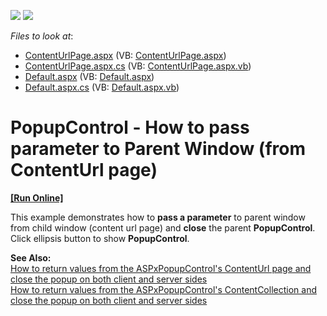 <!-- default badges list -->
[![](https://img.shields.io/badge/Open_in_DevExpress_Support_Center-FF7200?style=flat-square&logo=DevExpress&logoColor=white)](https://supportcenter.devexpress.com/ticket/details/E347)
[![](https://img.shields.io/badge/📖_How_to_use_DevExpress_Examples-e9f6fc?style=flat-square)](https://docs.devexpress.com/GeneralInformation/403183)
<!-- default badges end -->
<!-- default file list -->
*Files to look at*:

* [ContentUrlPage.aspx](./CS/WebSite/ContentUrlPage.aspx) (VB: [ContentUrlPage.aspx](./VB/WebSite/ContentUrlPage.aspx))
* [ContentUrlPage.aspx.cs](./CS/WebSite/ContentUrlPage.aspx.cs) (VB: [ContentUrlPage.aspx.vb](./VB/WebSite/ContentUrlPage.aspx.vb))
* [Default.aspx](./CS/WebSite/Default.aspx) (VB: [Default.aspx](./VB/WebSite/Default.aspx))
* [Default.aspx.cs](./CS/WebSite/Default.aspx.cs) (VB: [Default.aspx.vb](./VB/WebSite/Default.aspx.vb))
<!-- default file list end -->
# PopupControl - How to pass parameter to Parent Window (from ContentUrl page)
<!-- run online -->
**[[Run Online]](https://codecentral.devexpress.com/128565776/)**
<!-- run online end -->


<p>This example demonstrates how to <strong>pass a parameter</strong> to parent window from child window (content url page) and <strong>close</strong> the parent <strong>PopupControl</strong>.<br />
Click ellipsis button to show <strong>PopupControl</strong>.</p><p><strong>See </strong><strong>Also:</strong><strong><u><br />
</u></strong><a href="https://www.devexpress.com/Support/Center/p/E3098">How to return values from the ASPxPopupControl's ContentUrl page and close the popup on both client and server sides </a><strong><u><br />
</u></strong><a href="https://www.devexpress.com/Support/Center/p/E3084">How to return values from the ASPxPopupControl's ContentCollection and close the popup on both client and server sides</a></p>

<br/>



